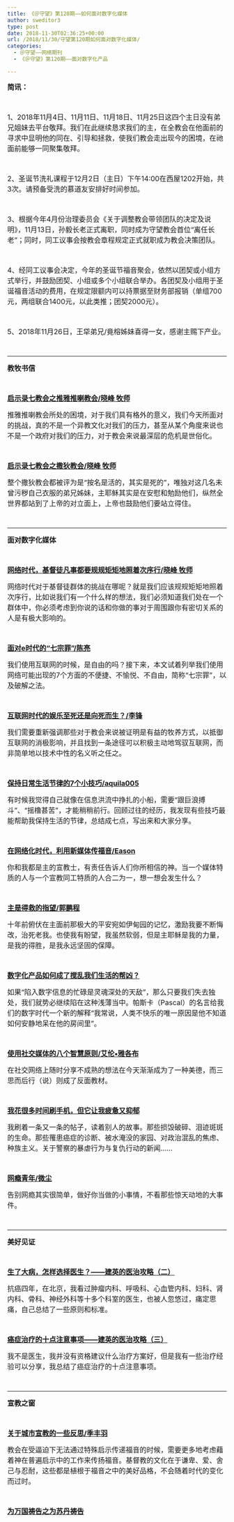 ```yaml
---
title: 《＠守望》第120期——如何面对数字化媒体
author: sweditor3
type: post
date: 2018-11-30T02:36:25+00:00
url: /2018/11/30/守望第120期如何面对数字化媒体/
categories:
  - ＠守望——网络期刊
  - 《＠守望》第120期——面对数字化产品

---
```

**<span style="font-size: 12pt;">简讯：</span>**

&nbsp;

<span style="font-size: 12pt;">1、2018年11月4日、11月11日、11月18日、11月25日这四个主日没有弟兄姐妹去平台敬拜。我们在此继续恳求我们的主，在全教会在他面前的寻求中显明他的同在、引导和拯救，使我们教会走出现今的困境，在祂面前能够一同聚集敬拜。</span>

&nbsp;

<span style="font-size: 12pt;">2、圣诞节洗礼课程于12月2日（主日）下午14:00在西屋1202开始，共3次。请预备受洗的慕道友安排好时间参加。</span>

&nbsp;

<span style="font-size: 12pt;">3、根据今年4月份治理委员会《关于调整教会带领团队的决定及说明》，11月13日，孙毅长老正式离职，同时成为守望教会首位“离任长老”；同时，同工议事会按教会章程规定正式就职成为教会决策团队。</span>

&nbsp;

<span style="font-size: 12pt;">4、经同工议事会决定，今年的圣诞节福音聚会，依然以团契或小组方式举行，并鼓励团契、小组或多个小组联合举办。各团契及小组用于圣诞福音活动的费用，在规定限额内可以持票据至财务部报销（单组700元，两组联合1400元，以此类推；团契2000元）。</span>

&nbsp;

<span style="font-size: 12pt;">5、2018年11月26日，王牮弟兄/竟榕姊妹喜得一女，感谢主赐下产业。</span>

&nbsp;

* * *

**<span style="font-size: 12pt;">教牧书信</span>**

&nbsp;

[**<span style="font-size: 12pt;">启示录七教会之推雅推喇教会/晓峰 牧师</span>**][1]

<span style="font-size: 12pt;">推雅推喇教会所处的困境，对于我们具有格外的意义，我们今天所面对的挑战，真的不是一个异教文化对我们的压力，甚至从某个角度来说也不是一个政府对我们的压力，对于教会来说最深层的危机是世俗化。</span>

&nbsp;

[**<span style="font-size: 12pt;">启示录七教会之撒狄教会/晓峰 牧师</span>**][2]

<span style="font-size: 12pt;">整个撒狄教会都被评为是“按名是活的，其实是死的”，唯独对这几名未曾污秽自己衣服的弟兄姊妹，主耶稣其实是在安慰和勉励他们，纵然全世界都站到了上帝的对立面上，上帝也鼓励他们要站立得住。</span>

&nbsp;

* * *

**<span style="font-size: 12pt;">面对数字化媒体</span>**

&nbsp;

[**<span style="font-size: 12pt;">网络时代，基督徒凡事都要规规矩矩地照着次序行/晓峰 牧师</span>**][3]

<span style="font-size: 12pt;">网络时代对于基督徒群体的挑战在哪呢？就是我们应该规规矩矩地照着次序行，比如说我们有一个什么样的想法，我们必须知道我们处在一个群体中，你必须考虑到你说的话和你做的事对于周围跟你有密切关系的人是有极大影响的。</span>

&nbsp;

[**<span style="font-size: 12pt;">面对e时代的“七宗罪”/陈亮</span>**][4]

<span style="font-size: 12pt;">我们使用互联网的时候，是自由的吗？接下来，本文试着列举我们使用网络可能出现的7个方面的不便捷、不愉悦、不自由，简称“七宗罪”，以及破解之法。</span>

&nbsp;

[**<span style="font-size: 12pt;">互联网时代的娱乐至死还是向死而生？/李锋</span>**][5]

<span style="font-size: 12pt;">我们需要重新强调那些对于教会来说被证明是有益的牧养方式，以抵御互联网的消极影响，并且找到一条途径可以积极主动地驾驭互联网，而非简单地以技术中性的名义听之任之。</span>

&nbsp;

[**<span style="font-size: 12pt;">保持日常生活节律的7个小技巧/aquila005</span>**][6]

<span style="font-size: 12pt;">有时候我觉得自己就像在信息洪流中挣扎的小船，需要“跟巨浪搏斗”、“摇橹甚苦”，才能稍稍前行。回顾过往的经历，我发现有些技巧最能帮助我保持生活的节律，总结成七点，写出来和大家分享。</span>

&nbsp;

[**<span style="font-size: 12pt;">在网络化时代，利用新媒体传福音/Eason</span>**][7]

<span style="font-size: 12pt;">你和我都是主的宣教士，有责任告诉人们你所相信的神。当一个媒体特质的人与一个宣教同工特质的人合二为一，想一想会发生什么？</span>

&nbsp;

[**<span style="font-size: 12pt;">主是得救的指望/郭鹏程</span>**][8]

<span style="font-size: 12pt;">十年前俯伏在主面前那极大的平安宛如伊甸园的记忆，激励我要不断悔改，治死老我。也使我有盼望，我虽然软弱，但是主耶稣是我的力量，是我的得胜，是我永远坚固的保障。</span>

&nbsp;

[**<span style="font-size: 12pt;">数字化产品如何成了搅乱我们生活的帮凶？</span>**][9]

<span style="font-size: 12pt;">如果“陷入数字信息的忙碌是灵魂深处的天敌”，那么只要我们失去独处，我们就势必继续陷在这种浅薄当中。帕斯卡（Pascal）的名言给我们的数字时代一个新的解释“我常说，人类不快乐的唯一原因是他不知道如何安静地呆在他的房间里”。</span>

&nbsp;

[**<span style="font-size: 12pt;">使用社交媒体的八个智慧原则/艾伦•雅各布</span>**][10]

<span style="font-size: 12pt;">在社交网络上随时分享不成熟的想法在今天渐渐成为了一种美德，而三思而后行（说）则成了反面教材。</span>

&nbsp;

[**<span style="font-size: 12pt;">我花很多时间刷手机，但它让我疲惫又抑郁</span>**][11]

<span style="font-size: 12pt;">我刷着一条又一条的帖子，读着别人的故事。那些损毁破碎、泪迹斑斑的生命。那些罹患癌症的诊断、被水淹没的家园、对政治混乱的焦虑、种族主义。关于警察的暴虐行为与复仇行动的新闻……</span>

&nbsp;

[**<span style="font-size: 12pt;">网瘾青年/微尘</span>**][12]

<span style="font-size: 12pt;">告别网瘾其实很简单，做好你当做的小事情，不看那些惊天动地的大事件。</span>

&nbsp;

* * *

**<span style="font-size: 12pt;">美好见证</span>**

&nbsp;

[**<span style="font-size: 12pt;">生了大病，怎样选择医生？——建英的医治攻略（二）</span>**][13]

<span style="font-size: 12pt;">抗癌四年，在北京，我看过肿瘤内科、呼吸科、心血管内科、妇科、肾内科、骨科、神经外科等十多个科室的医生，也被人忽悠过，痛定思痛，自己总结了一些原则和标准。</span>

&nbsp;

[**<span style="font-size: 12pt;">癌症治疗的十点注意事项——建英的医治攻略（三）</span>**][14]

<span style="font-size: 12pt;">我不是医生，我并没有资格建议什么治疗方案好，但是我有一些治疗经验可以分享，我总结了癌症治疗的十点注意事项。</span>

&nbsp;

* * *

**<span style="font-size: 12pt;">宣教之窗</span>**

&nbsp;

[**<span style="font-size: 12pt;">关于城市宣教的一些反思/季丰羽</span>**][15]

<span style="font-size: 12pt;">教会在受逼迫下无法通过特殊启示传递福音的时候，需要更多地考虑藉着神在普遍启示中的工作来传扬福音。基督教的文化在于谦卑、爱、舍己与忍耐，这些都是植根于福音之中的美好品格，不会随着时代的变化而过时。</span>

&nbsp;

[**<span style="font-size: 12pt;">为万国祷告之为苏丹祷告</span>**][16]

 [1]: /2018/11/29/启示录七教会之推雅推喇教会/
 [2]: /2018/11/29/启示录七教会之撒狄教会/
 [3]: /2018/11/29/网络时代基督徒凡事都要规规矩矩地照着次序行/
 [4]: /2018/11/30/面对e时代的七宗罪/
 [5]: /2018/11/28/互联网时代的娱乐至死还是向死而生/
 [6]: /2018/11/28/保持日常生活节律的7个小技巧/
 [7]: /2018/11/28/在网络化时代利用新媒体传福音/
 [8]: /2018/11/28/主是得救的指望/
 [9]: /2018/11/28/数字化产品如何成了搅乱我们生活的帮凶/
 [10]: /2018/11/28/使用社交媒体的八个智慧原则/
 [11]: /2018/11/28/我花很多时间刷手机但它让我疲惫又抑郁/
 [12]: /2018/11/28/网瘾青年/
 [13]: /2018/11/28/生了大病怎样选择医生建英的医治攻略/
 [14]: /2018/11/28/癌症治疗的十点注意事项建英的医治攻略三/
 [15]: /2018/11/28/关于城市宣教的一些反思/
 [16]: /2018/11/29/为万国祷告苏丹/